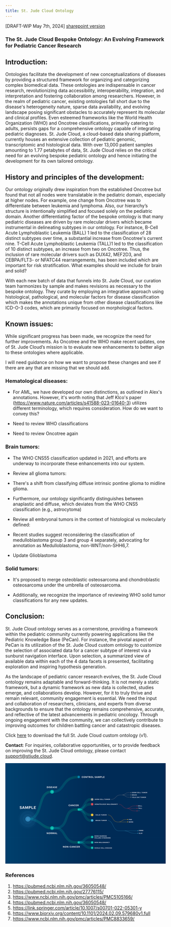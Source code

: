 ```yaml
---
title: St. Jude Cloud Ontology
---
```


[DRAFT-WIP May 7th, 2024] [sharepoint version](https://sjcrh.sharepoint.com/:w:/r/sites/Team-StJudeCloudPeCan2/_layouts/15/Doc.aspx?sourcedoc=%7BE6E66741-88FC-46CB-9AC7-994464310217%7D&file=Ontology_whitePaper.docx&action=default&mobileredirect=true)

### The St. Jude Cloud Bespoke Ontology: An Evolving Framework for Pediatric Cancer Research 

## Introduction: 

Ontologies facilitate the development of new conceptualizations of diseases by providing a structured framework for organizing and categorizing complex biomedical data. These ontologies are indispensable in cancer research, revolutionizing data accessibility, interoperability, integration, and interpretation and fostering collaboration among researchers. However, in the realm of pediatric cancer, existing ontologies fall short due to the disease's heterogeneity nature, sparse data availability, and evolving landscape posing significant obstacles to accurately represent its molecular and clinical profiles. Even esteemed frameworks like the World Health Organization (WHO) and Oncotree classifications, primarily catering to adults, persists gaps for a comprehensive ontology capable of integrating pediatric diagnoses. St. Jude Cloud, a cloud-based data sharing platform, currently houses an extensive collection of pediatric genomic, transcriptomic  and histological data. With over 13,000 patient samples amounting to 1.77 petabytes of data, St. Jude Cloud relies on the critical need for an evolving bespoke pediatric ontology and hence initiating the development for its own tailored ontology.  

## History and principles of the development: 

Our ontology originally drew inspiration from the established Oncotree but found that not all nodes were translatable in the pediatric domain, especially at higher nodes. For example, one change from Oncotree was to differentiate between leukemia and lymphoma. Also, our hierarchy’s structure is intentionally simplified and focused solely on the pediatric domain. Another differentiating factor of the bespoke ontology is that many pediatric diseases are driven by rare molecular drivers which became instrumental in delineating subtypes in our ontology. For instance, B-Cell Acute Lymphoblastic Leukemia (BALL) 1 led to the classification of 28 distinct subtypes over time, a substantial increase from Oncotree's current nine. T-Cell Acute Lymphoblastic Leukemia (TALL)1 led to the classification of 10 distinct subtypes, an increase from two on Oncotree. Thus, the inclusion of rare molecular drivers such as DUX42, MEF2D3, and CEBPA/FLT3- or NFATC44 rearrangements, has been included which are important for risk stratification. What examples should we include for brain and solid? 

With each new batch of data that funnels into St. Jude Cloud, our curation team harmonizes by sample and makes revisions as necessary to the bespoke ontology. They curate by employing an integrative approach using histological, pathological, and molecular factors for disease classification which makes the annotations unique from other disease classifications like ICD-O-3 codes, which are primarily focused on morphological factors. 

## Known issues: 
While significant progress has been made, we recognize the need for further improvements. As Oncotree and the WHO make recent updates, one of St. Jude Cloud’s mission is to evaluate new enhancements to better align to these ontologies where applicable.  

I will need guidance on how we want to propose these changes and see if there are any that are missing that we should add.  

### Hematological diseases: 

- For AML, we have developed our own distinctions, as outlined in Alex's annotations. However, it's worth noting that Jeff Klco's paper (https://www.nature.com/articles/s41588-023-01640-3) utilizes different terminology, which requires consideration. How do we want to convey this? 

- Need to review WHO classifications 

- Need to review Oncotree again 

### Brain tumors: 

- The WHO CNS55 classification updated in 2021, and efforts are underway to incorporate these enhancements into our system. 

- Review all glioma tumors: 

- There's a shift from classifying diffuse intrinsic pontine glioma to midline glioma. 

- Furthermore, our ontology significantly distinguishes between anaplastic and diffuse, which deviates from the WHO CNS5 classification (e.g., astrocytoma) 

- Review all embryonal tumors in the context of histological vs molecularly defined: 

- Recent studies suggest reconsidering the classification of medulloblastoma group 3 and group 4 separately, advocating for annotation as Medulloblastoma, non-WNT/non-SHH6,7.  

- Update Glioblastoma  

### Solid tumors: 

- It's proposed to merge osteoblastic osteosarcoma and chondroblastic osteosarcoma under the umbrella of osteosarcoma.  

- Additionally, we recognize the importance of reviewing WHO solid tumor classifications for any new updates. 

## Conclusion: 

St. Jude Cloud ontology serves as a cornerstone, providing a framework within the pediatric community currently powering applications like the Pediatric Knowledge Base (PeCan). For instance, the pivotal aspect of PeCan is its utilization of the St. Jude Cloud custom ontology to customize the selection of associated data for a cancer subtype of interest via a sunburst navigation interface. Upon selection, a summarized view of available data within each of the 4 data facets is presented, facilitating exploration and inspiring hypothesis generation.  

As the landscape of pediatric cancer research evolves, the St. Jude Cloud ontology remains adaptable and forward-thinking. It is not merely a static framework, but a dynamic framework as new data is collected, studies emerge, and collaborations develop. However, for it to truly thrive and remain relevant, community engagement is essential. We need the input and collaboration of researchers, clinicians, and experts from diverse backgrounds to ensure that the ontology remains comprehensive, accurate, and reflective of the latest advancements in pediatric oncology. Through ongoing engagement with the community, we can collectively contribute to improving outcomes for children battling cancer and catastropic diseases. 

Click [here]() to download the full St. Jude Cloud custom ontology (v1).  

**Contact**: For inquiries, collaborative opportunities, or to provide feedback on improving the St. Jude Cloud ontology, please contact [support@stjude.cloud](support@stjude.cloud). 

![](./hierarchy.png)

### References 
1. https://pubmed.ncbi.nlm.nih.gov/36050548/ 
2.  https://pubmed.ncbi.nlm.nih.gov/27776115/  
3. https://www.ncbi.nlm.nih.gov/pmc/articles/PMC5105166/  
4.  https://pubmed.ncbi.nlm.nih.gov/36050548/  
5. https://link.springer.com/article/10.1007/s00701-022-05301-y 
6. https://www.biorxiv.org/content/10.1101/2024.02.09.579680v1.full 
7. https://www.ncbi.nlm.nih.gov/pmc/articles/PMC8833659/ 